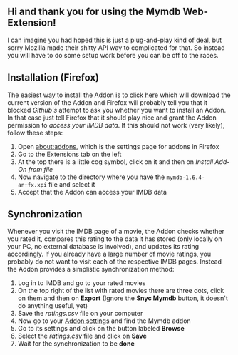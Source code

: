 ## Hi and thank you for using the Mymdb Web-Extension!
I can imagine you had hoped this is just a plug-and-play kind of deal,
but sorry Mozilla made their shitty API way to complicated for that.
So instead you will have to do some setup work before you can be off to the races.

## Installation (Firefox)
The easiest way to install the Addon is to [click here](https://github.com/Michi03/mymdb/releases/download/1.6.4/mymdb-1.6.4-an+fx.xpi) which will download the current version of the Addon and Firefox will probably tell you that it blocked *Github's* attempt to ask you whether you want to install an Addon.
In that case just tell Firefox that it should play nice and grant the Addon permission to *access your IMDB data*.
If this should not work (very likely), follow these steps:
1. Open [about:addons](about:addons), which is the settings page for addons in Firefox
2. Go to the Extensions tab on the left
3. At the top there is a little cog symbol, click on it and then on *Install Add-On from file*
4. Now navigate to the directory where you have the `mymdb-1.6.4-an+fx.xpi` file and select it
5. Accept that the Addon can access your IMDB data

## Synchronization
Whenever you visit the IMDB page of a movie, the Addon checks whether you rated it, compares this rating to the data it has stored (only locally on your PC, no external database is involved), and updates its rating accordingly.
If you already have a large number of movie ratings, you probably do not want to visit each of the respective IMDB pages. Instead the Addon provides a simplistic synchronization method:
1. Log in to IMDB and go to your rated movies
2. On the top right of the list with rated movies there are three dots, click on them and then on **Export** (Ignore the **Snyc Mymdb** button, it doesn't do anything useful, yet)
3. Save the *ratings.csv* file on your computer
4. Now go to your [Addon settings](about:addons) and find the Mymdb addon
5. Go to its settings and click on the button labeled **Browse**
6. Select the *ratings.csv* file and click on **Save**
7. Wait for the synchronization to be **done**
